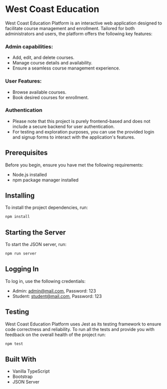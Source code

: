 # West Coast Education
West Coast Education Platform is an interactive web application designed to facilitate course management and enrollment. Tailored for both administrators and users, the platform offers the following key features:
### Admin capabilities: 
- Add, edit, and delete courses.
- Manage course details and availability.
- Ensure a seamless course management experience.

### User Features:
- Browse available courses.
- Book desired courses for enrollment.

### Authentication
- Please note that this project is purely frontend-based and does not include a secure backend for user authentication.
- For testing and exploration purposes, you can use the provided login and signup forms to interact with the application's features.
  
## Prerequisites
Before you begin, ensure you have met the following requirements:

- Node.js installed
- npm package manager installed

## Installing 
To install the project dependencies, run:
```bash
npm install
```
## Starting the Server
To start the JSON server, run:
```bash
npm run server
```

## Logging In
To log in, use the following credentials:

- Admin: admin@mail.com, Password: 123
- Student: student@mail.com, Password: 123

## Testing
West Coast Education Platform uses Jest as its testing framework to ensure code correctness and reliability. 
To run all the tests and provide you with feedback on the overall health of the project run:
```bash
npm test
```

## Built With
- Vanilla TypeScript
- Bootstrap
- JSON Server
